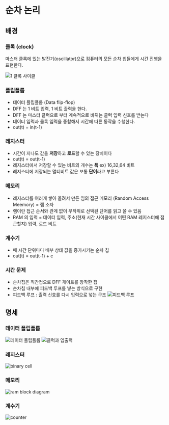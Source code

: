 # 순차 논리

## 배경

### 클록 (clock)
마스터 클록에 있는 발진기(oscillator)으로 컴퓨터의 모든 순차 칩들에게 시간 진행을 표현한다. 

![1 클록 사이클](http://www.plantation-productions.com/Webster/www.artofasm.com/Windows/HTML/images/SystemOrganization10.gif)

### 플립플롭 
- 데이터 플립플롭 (Data flip-flop)
- DFF 는 1 비트 입력, 1 비트 출력을 한다.
- DFF 는 마스터 클럭으로 부터 계속적으로 바뀌는 클럭 입력 신호를 받는다
- 데이터 입력과 클록 입력을 종합해서 시간에 따른 동작을 수행한다.
- out(t) = in(t-1)

### 레지스터
- 시간이 지나도 값을 **저장**하고 **로드**할 수 있는 장치이다
- out(t) = out(t-1)
- 레지스터에서 저장할 수 있는 비트의 개수는 **폭** ex) 16,32,64 비트
- 레지스터에 저장되는 멀티비트 값은 보통 **단어**라고 부른다

### 메모리
- 레지스터를 여러개 쌓아 올려서 만든 임의 접근 메모리 (Random Access Meemory) = 램 소자
- 램이란 접근 순서와 관계 없이 무작위로 선택된 단어를 읽고 쓸 수 있음
- RAM 의 입력 = 데이터 입력, 주소(현재 시간 사이클에서 어떤 RAM 레지스터에 접근할지) 입력, 로드 비트 


### 계수기
- 매 시간 단위마다 배부 상태 값을 증가시키는 순차 칩
- out(t) = out(t-1) + c

### 시간 문제
- 순차칩은 직간접으로 DFF 게이트를 장착한 칩
- 순차칩 내부에 피드백 루프를 넣는 방식으로 구현
- 피드백 루프 : 출력 신호를 다시 입력으로 넣는 구조
![피드백 루프](https://uxd.so/h/wp-content/uploads/2013/02/floops_loops.png)


## 명세

### 데이터 플립플롭
![데이터 플립플롭](http://www.ktword.co.kr/img_data/4712_1.JPG)
![클럭과 입출력](http://www.ktword.co.kr/img_data/4712_4.JPG)

### 레지스터 
![binary cell](http://watson.latech.edu/book/circuits/images/addandalu.png)

### 메모리
![ram block diagram](https://cse.iitkgp.ac.in/~chitta/coldvl/images/memory.png)

### 계수기 
![counter](http://m1.daumcdn.net/cfile220/image/25270A4A5171F5C83443D0)
